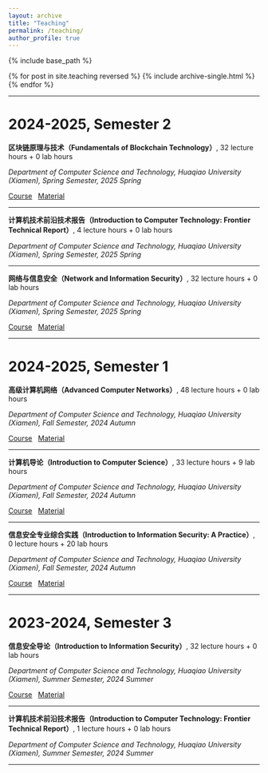 ```yaml
---
layout: archive
title: "Teaching"
permalink: /teaching/
author_profile: true
---
```


{% include base_path %}

{% for post in site.teaching reversed %}
  {% include archive-single.html %}
{% endfor %}

---

2024-2025, Semester 2
======

**区块链原理与技术（Fundamentals of Blockchain Technology）**, 32 lecture hours + 0 lab hours 

*Department of Computer Science and Technology, Huaqiao University (Xiamen), Spring Semester, 2025 Spring* 

[Course](https://faculty.hqu.edu.cn/WCH12/zh_CN/skxx/233670/list/index.htm) &nbsp; [Material](https://faculty.hqu.edu.cn/WCH12/zh_CN/jxzy/233669/list/index.htm)

---

**计算机技术前沿技术报告（Introduction to Computer Technology: Frontier Technical Report）**, 4 lecture hours + 0 lab hours 

*Department of Computer Science and Technology, Huaqiao University (Xiamen), Spring Semester, 2025 Spring* 

---

**网络与信息安全（Network and Information Security）**, 32 lecture hours + 0 lab hours 

*Department of Computer Science and Technology, Huaqiao University (Xiamen), Spring Semester, 2025 Spring* 

[Course](https://faculty.hqu.edu.cn/WCH12/zh_CN/skxx/233670/list/index.htm) &nbsp; [Material](https://faculty.hqu.edu.cn/WCH12/zh_CN/jxzy/233669/list/index.htm)

---


2024-2025, Semester 1
======

**高级计算机网络（Advanced Computer Networks）**, 48 lecture hours + 0 lab hours 

*Department of Computer Science and Technology, Huaqiao University (Xiamen), Fall Semester, 2024 Autumn* 

[Course](https://faculty.hqu.edu.cn/WCH12/zh_CN/skxx/233670/list/index.htm) &nbsp; [Material](https://faculty.hqu.edu.cn/WCH12/zh_CN/jxzy/233669/list/index.htm)

---

**计算机导论（Introduction to Computer Science）**, 33 lecture hours + 9 lab hours 

*Department of Computer Science and Technology, Huaqiao University (Xiamen), Fall Semester, 2024 Autumn* 

[Course](https://faculty.hqu.edu.cn/WCH12/zh_CN/skxx/233670/list/index.htm) &nbsp; [Material](https://faculty.hqu.edu.cn/WCH12/zh_CN/jxzy/233669/list/index.htm)

---

**信息安全专业综合实践（Introduction to Information Security: A Practice）**, 0 lecture hours + 20 lab hours 

*Department of Computer Science and Technology, Huaqiao University (Xiamen), Fall Semester, 2024 Autumn* 

[Course](https://faculty.hqu.edu.cn/WCH12/zh_CN/skxx/233670/list/index.htm) &nbsp; [Material](https://faculty.hqu.edu.cn/WCH12/zh_CN/jxzy/233669/list/index.htm)

---

2023-2024, Semester 3
======

**信息安全导论（Introduction to Information Security）**, 32 lecture hours + 0 lab hours

*Department of Computer Science and Technology, Huaqiao University (Xiamen), Summer Semester, 2024 Summer* 

[Course](https://faculty.hqu.edu.cn/WCH12/zh_CN/skxx/233670/list/index.htm) &nbsp; [Material](https://faculty.hqu.edu.cn/WCH12/zh_CN/jxzy/233669/list/index.htm)

---

**计算机技术前沿技术报告（Introduction to Computer Technology: Frontier Technical Report）**, 1 lecture hours + 0 lab hours 

*Department of Computer Science and Technology, Huaqiao University (Xiamen), Summer Semester, 2024 Summer* 

---
